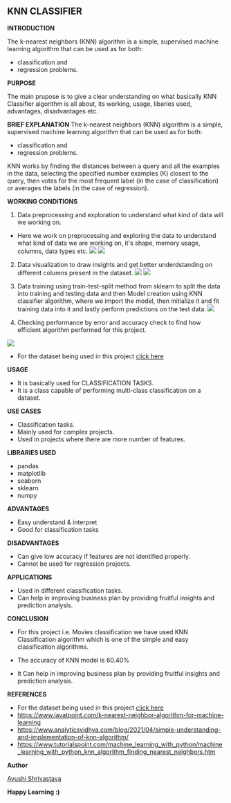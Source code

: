 ## **KNN CLASSIFIER**

**INTRODUCTION**

The k-nearest neighbors (KNN) algorithm is a simple, supervised machine learning algorithm that can be used as for both:
  - classification and 
  - regression problems.

**PURPOSE**

The main prupose is to give a clear understanding on what basically KNN Classifier algorithm is all about, its working, usage, libaries used, advantages, disadvantages etc.


**BRIEF EXPLANATION**
The k-nearest neighbors (KNN) algorithm is a simple, supervised machine learning algorithm that can be used as for both:
  - classification and 
  - regression problems.
   
KNN works by finding the distances between a query and all the examples in the data, selecting the specified number examples (K) closest to the query, then votes for the most frequent label (in the case of classification) or averages the labels (in the case of regression).

**WORKING CONDITIONS**
1.  Data preprocessing and exploration to understand what kind of data will we working on.

- Here we work on preprocessing and exploring the data to understand what kind of data we are working on, it's shape, memory usage, columns, data types etc.
![](https://github.com/ayushi424/DS-ScriptsNook/blob/main/Machine%20Learning/Algorithms/KNN%20Classifier/Images/knn1.jpg)
![](https://github.com/ayushi424/DS-ScriptsNook/blob/main/Machine%20Learning/Algorithms/KNN%20Classifier/Images/knn2.jpg)
2.  Data visualization to draw insights and get better underdstanding on different columns present in the dataset.
![](https://github.com/ayushi424/DS-ScriptsNook/blob/main/Machine%20Learning/Algorithms/KNN%20Classifier/Images/knn3.jpg)
![](https://github.com/ayushi424/DS-ScriptsNook/blob/main/Machine%20Learning/Algorithms/KNN%20Classifier/Images/knn4.jpg)


3. Data training using train-test-split method from sklearn to split the data into training and testing data and then  Model creation using KNN classifier algorithm, where we import the model, then initialize it and fit training data into it and lastly perform predictions on the test data.
![](https://github.com/ayushi424/DS-ScriptsNook/blob/main/Machine%20Learning/Algorithms/KNN%20Classifier/Images/knn5.jpg)

5.  Checking performance by error and accuracy check to find how efficient algorithm performed for this project.

![](https://github.com/ayushi424/DS-ScriptsNook/blob/main/Machine%20Learning/Algorithms/KNN%20Classifier/Images/knn6.jpg)

   - For the dataset being used in this project [click here](https://www.kaggle.com/balakrishcodes/others?select=Movie_classification.csv) 

**USAGE**
- It is basically used for CLASSIFICATION TASKS.
- It is a class capable of performing multi-class classification on a dataset.

**USE CASES**
- Classification tasks.
- Mainly used for complex projects.
- Used in projects where there are more number of features.

**LIBRARIES USED**
- pandas
- matplotlib
- seaborn
- sklearn
- numpy

**ADVANTAGES**

- Easy understand & interpret
- Good for classification tasks


**DISADVANTAGES**

- Can give low accuracy if features are not identified properly.
- Cannot be used for regression projects.

**APPLICATIONS**

- Used in different classification tasks.
- Can help in improving business plan by providing fruitful insights and prediction analysis.

**CONCLUSION**

*  For this project i.e. Movies classification we have used KNN Classification algorithm which is one of the simple and easy classification algorithms.

- The accuracy of KNN model is 60.40%

*  It Can help in improving business plan by providing fruitful insights and prediction analysis.


**REFERENCES**

- For the dataset being used in this project [click here](https://www.kaggle.com/balakrishcodes/others?select=Movie_classification.csv) 
- https://www.javatpoint.com/k-nearest-neighbor-algorithm-for-machine-learning
- https://www.analyticsvidhya.com/blog/2021/04/simple-understanding-and-implementation-of-knn-algorithm/
- https://www.tutorialspoint.com/machine_learning_with_python/machine_learning_with_python_knn_algorithm_finding_nearest_neighbors.htm

**Author**

[Ayushi Shrivastava](https://github.com/ayushi424)

**Happy Learning :)**
    
